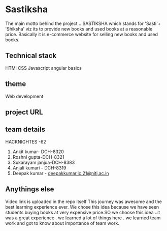# Sastiksha 

 The main motto behind the project ...SASTIKSHA which stands for 'Sasti'+ 'Shiksha' viz its to provide new books and used books at a reasonable price. Basically it is e-commerce website for selling new books and used books.
 ## Technical stack
  HTMl 
  CSS 
  Javascript
  angular basics 

  ## theme 

  Web development 

  ## project URL

  

  ## team details 
  HACKNIGHTES -62
  1. Ankit kumar- DCH-8320
  2. Roshni gupta-DCH-8321
  3. Sukarayam janjua-DCH-8383
  4. Anjali kumari - DCH-8319
  5. Deepak kumar - deepakkumar.ic.21@nitj.ac.in

  ## Anythings else 
  Video link is uploaded in the repo itself
  This journey was awesome and the best learning experience ever. We chose this idea because we have seen students buying books at very expensive price.SO we choose this idea ..it was a great experience . we learned a lot of things here . we learned team work and got to know about importance of team work.


